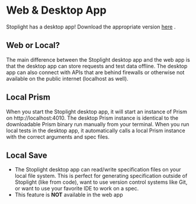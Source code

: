 # Web & Desktop App

Stoplight has a desktop app! Download the appropriate version [here](https://stoplight.io/download) .

## Web or Local?

The main difference between the Stoplight desktop app and the web app is that the desktop app can store requests and test data offline. The desktop app can also connect with APIs that are behind firewalls or otherwise not available on the public internet (localhost as well).

## Local Prism

When you start the Stoplight desktop app, it will start an instance of Prism on http://localhost:4010. The desktop Prism instance is identical to the downloadable Prism binary run manually from your terminal. When you run local tests in the desktop app, it automatically calls a local Prism instance with the correct arguments and spec files.

## Local Save

* The Stoplight desktop app can read/write specification files on your local file system. This is perfect for generating specification outside of Stoplight (like from code), want to use version control systems like Git, or want to use your favorite IDE to work on a spec. 
* This feature is **NOT** available in the web app 


